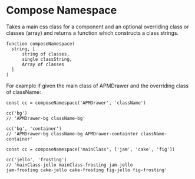 # Compose Namespace

Takes a main css class for a component and
an optional overriding class or classes (array)
and returns a function which constructs a class strings.

```
function composeNamespace(
  string, [
      string of classes,
      single classString,
      Array of classes
  ]
)
```


For example if given the main class of APMDrawer
and the overriding class of className:

```
const cc = composeNamespace('APMDrawer', 'className')

cc('bg')
// 'APMDrawer-bg className-bg'

cc('bg', 'container')
// 'APMDrawer-bg className-bg APMDrawer-containter className-container'

const cc = composeNamespace('mainClass', ['jam', 'cake', 'fig'])

cc('jello', 'frosting')
// 'mainClass-jello mainClass-frosting jam-jello
jam-frosting cake-jello cake-frosting fig-jello fig-frosting'
```
